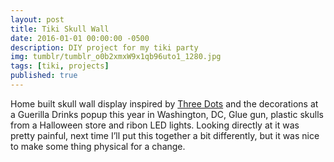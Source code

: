 ```yaml
---
layout: post
title: Tiki Skull Wall
date: 2016-01-01 00:00:00 -0500
description: DIY project for my tiki party
img: tumblr/tumblr_o0b2xmxW9x1qb96uto1_1280.jpg
tags: [tiki, projects]
published: true
---
```


Home built skull wall display inspired by [Three Dots](http://threedotschicago.com/) and the decorations at a Guerilla Drinks popup this year in Washington, DC,  Glue gun, plastic skulls from a Halloween store and ribon LED lights.  Looking directly at it was pretty painful, next time I’ll put this together a bit differently, but it was nice to make some thing physical for a change.